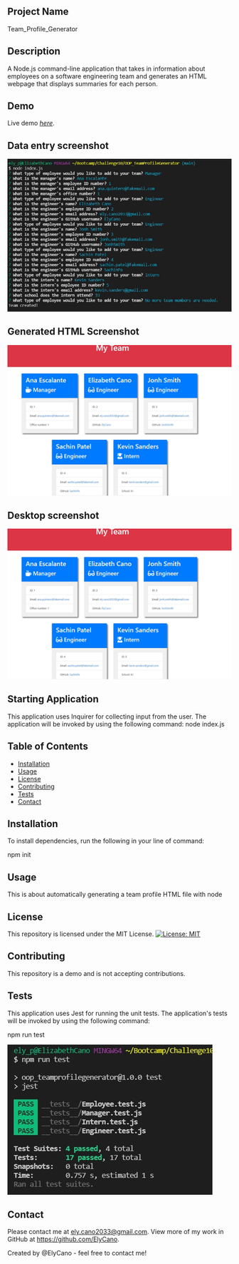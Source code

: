 ## Project Name

Team_Profile_Generator

## Description

A Node.js command-line application that takes in information about employees on a software engineering team and generates an HTML webpage that displays summaries for each person.

## Demo

Live demo [_here_](https://). <!-- If you have the project hosted somewhere, include the link here. -->

## Data entry screenshot

![](https://github.com/ElyCano/Team_Profile_Generator/blob/main/images/Entries.pic.jpg)

## Generated HTML Screenshot

![GeneratedHTLM.pic](https://github.com/ElyCano/Team_Profile_Generator/blob/main/images/generatedHTML.jpg)

## Desktop screenshot

![DesktopHTLM.pic](https://github.com/ElyCano/Team_Profile_Generator/blob/main/images/generatedHTML.jpg)

## Starting Application

This application uses Inquirer for collecting input from the user. The application will be invoked by using the following command:
node index.js

## Table of Contents

- [Installation](#installation)
- [Usage](#usage)
- [License](#license)
- [Contributing](#contributing)
- [Tests](#tests)
- [Contact](#contact)

## Installation

To install dependencies, run the following in your line of command:

npm init

## Usage

This is about automatically generating a team profile HTML file with node

## License

This repository is licensed under the MIT License. [![License: MIT](https://img.shields.io/badge/License-MIT-yellow.svg)](https://github.com/ElyCano/Challenge9/blob/main/LICENSE)

## Contributing

This repository is a demo and is not accepting contributions.

## Tests

This application uses Jest for running the unit tests. The application's tests will be invoked by using the following command:

npm run test

![](https://github.com/ElyCano/Team_Profile_Generator/blob/main/images/test.pic.jpg)

## Contact

Please contact me at ely.cano2033@gmail.com. View more of my work in GitHub at https://github.com/ElyCano.

Created by @ElyCano - feel free to contact me!
